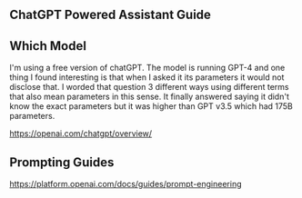 ## ChatGPT Powered Assistant Guide

## Which Model

I'm using a free version of chatGPT. The model is running GPT-4 and one thing I found interesting is that when I asked it its parameters it would not disclose that. I worded that question 3 different ways using different terms that also mean parameters in this sense. It finally answered saying it didn't know the exact parameters but it was higher than GPT v3.5 which had 175B parameters.

https://openai.com/chatgpt/overview/

## Prompting Guides

https://platform.openai.com/docs/guides/prompt-engineering